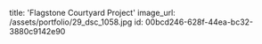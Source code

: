 title: 'Flagstone Courtyard Project'
image_url: /assets/portfolio/29_dsc_1058.jpg
id: 00bcd246-628f-44ea-bc32-3880c9142e90
